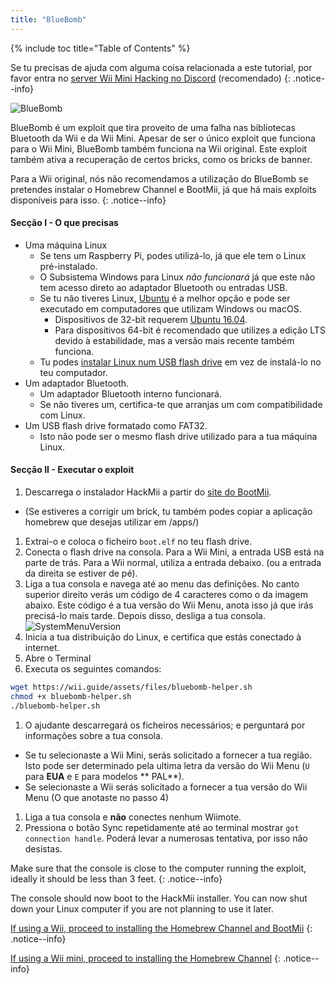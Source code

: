```yaml
---
title: "BlueBomb"
---
```


{% include toc title="Table of Contents" %}

Se tu precisas de ajuda com alguma coisa relacionada a este tutorial, por favor entra no [server Wii Mini Hacking no Discord](https://discord.gg/6ryxnkS) (recomendado)
{: .notice--info}

![BlueBomb](/images/bluebomb.png)

BlueBomb é um exploit que tira proveito de uma falha nas bibliotecas Bluetooth da Wii e da Wii Mini. Apesar de ser o único exploit que funciona para o Wii Mini, BlueBomb também funciona na Wii original. Este exploit também ativa a recuperação de certos bricks, como os bricks de banner.

Para a Wii original, nós não recomendamos a utilização do BlueBomb se pretendes instalar o Homebrew Channel e BootMii, já que há mais exploits disponíveis para isso.
{: .notice--info}

#### Secção I - O que precisas
- Uma máquina Linux
  - Se tens um Raspberry Pi, podes utilizá-lo, já que ele tem o Linux pré-instalado.
  - O Subsistema Windows para Linux *não funcionará* já que este não tem acesso direto ao adaptador Bluetooth ou entradas USB.
  - Se tu não tiveres Linux, [Ubuntu](https://ubuntu.com/download/desktop) é a melhor opção e pode ser executado em computadores que utilizam Windows ou macOS.
    - Dispositivos de 32-bit requerem [Ubuntu 16.04](http://releases.ubuntu.com/16.04/).
    - Para dispositivos 64-bit é recomendado que utilizes a edição LTS devido à estabilidade, mas a versão mais recente também funciona.
  - Tu podes [instalar Linux num USB flash drive](https://ubuntu.com/tutorials/tutorial-create-a-usb-stick-on-windows#1-overview) em vez de instalá-lo no teu computador.
- Um adaptador Bluetooth.
  - Um adaptador Bluetooth interno funcionará.
  - Se não tiveres um, certifica-te que arranjas um com compatibilidade com Linux.
- Um USB flash drive formatado como FAT32.
  - Isto não pode ser o mesmo flash drive utilizado para a tua máquina Linux.

#### Secção II - Executar o exploit
1. Descarrega o instalador HackMii a partir do [site do BootMii](https://bootmii.org/download/).
- (Se estiveres a corrigir um brick, tu também podes copiar a aplicação homebrew que desejas utilizar em /apps/)
1. Extrai-o e coloca o ficheiro `boot.elf` no teu flash drive.
1. Conecta o flash drive na consola. Para a Wii Mini, a entrada USB está na parte de trás. Para a Wii normal, utiliza a entrada debaixo. (ou a entrada da direita se estiver de pé).
1. Liga a tua consola e navega até ao menu das definições. No canto superior direito verás um código de 4 caracteres como o da imagem abaixo. Este código é a tua versão do Wii Menu, anota isso já que irás precisá-lo mais tarde. Depois disso, desliga a tua consola. ![SystemMenuVersion](/images/Wii/SystemMenuVersion.png)
1. Inicia a tua distribuição do Linux, e certifica que estás conectado à internet.
1. Abre o Terminal
1. Executa os seguintes comandos:
```bash
wget https://wii.guide/assets/files/bluebomb-helper.sh
chmod +x bluebomb-helper.sh
./bluebomb-helper.sh
```
1. O ajudante descarregará os ficheiros necessários; e perguntará por informações sobre a tua consola.
  - Se tu selecionaste a Wii Mini, serás solicitado a fornecer a tua região. Isto pode ser determinado pela ultima letra da versão do Wii Menu (`U` para **EUA** e `E` para modelos ** PAL**).
  - Se selecionaste a Wii serás solicitado a fornecer a tua versão do Wii Menu (O que anotaste no passo 4)
1. Liga a tua consola e **não** conectes nenhum Wiimote.
1. Pressiona o botão Sync repetidamente até ao terminal mostrar `got connection handle`. Poderá levar a numerosas tentativa, por isso não desistas.

Make sure that the console is close to the computer running the exploit, ideally it should be less than 3 feet.
{: .notice--info}

The console should now boot to the HackMii installer. You can now shut down your Linux computer if you are not planning to use it later.

[If using a Wii, proceed to installing the Homebrew Channel and BootMii](hbc)
{: .notice--info}

[If using a Wii mini, proceed to installing the Homebrew Channel](hbc-mini)
{: .notice--info}
